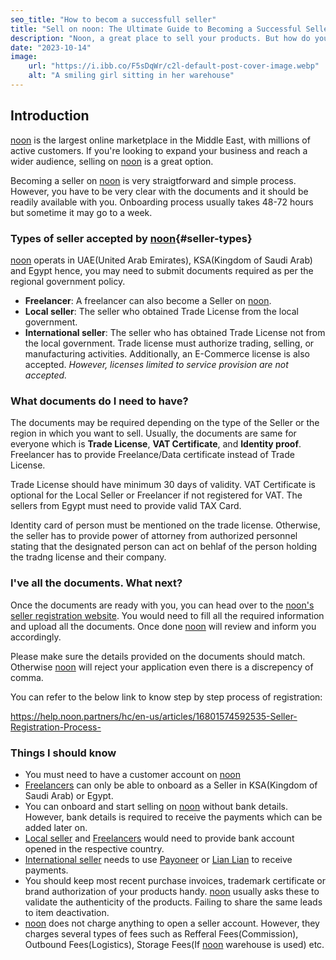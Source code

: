 ```yaml
---
seo_title: "How to becom a successfull seller"
title: "Sell on noon: The Ultimate Guide to Becoming a Successful Seller"
description: "Noon, a great place to sell your products. But how do you become a seller on noon?"
date: "2023-10-14"
image:
    url: "https://i.ibb.co/F5sDqWr/c2l-default-post-cover-image.webp"
    alt: "A smiling girl sitting in her warehouse"
---
```


## Introduction

[noon](//noon.com) is the largest online marketplace in the Middle East, with millions of active customers. If you're looking to expand your business and reach a wider audience, selling on [noon](//noon.com) is a great option.

Becoming a seller on [noon](//noon.com) is very straigtforward and simple process. However, you have to be very clear with the documents and it should be readily available with you. Onboarding process usually takes 48-72 hours but sometime it may go to a week.

### Types of seller accepted by [noon](//noon.com){#seller-types}

[noon](//noon.com) operats in UAE(United Arab Emirates), KSA(Kingdom of Saudi Arab) and Egypt hence, you may need to submit documents required as per the regional government policy.

- **Freelancer**: A freelancer can also become a Seller on [noon](//noon.com).
- **Local seller**: The seller who obtained Trade License from the local government.
- **International seller**: The seller who has obtained Trade License not from the local government. Trade license must authorize trading, selling, or manufacturing activities. Additionally, an E-Commerce license is also accepted. *However, licenses limited to service provision are not accepted.*

### What documents do I need to have?

The documents may be required depending on the type of the Seller or the region in which you want to sell. Usually, the documents are same for everyone which is **Trade License**, **VAT Certificate**, and **Identity proof**. Freelancer has to provide Freelance/Data certificate instead of Trade License.

Trade License should have minimum 30 days of validity. VAT Certificate is optional for the Local Seller or Freelancer if not registered for VAT. The sellers from Egypt must need to provide valid TAX Card.

Identity card of person must be mentioned on the trade license. Otherwise, the seller has to provide power of attorney from authorized personnel stating that the designated person can act on behlaf of the person holding the tradng license and their company.

### I've all the documents. What next?

Once the documents are ready with you, you can head over to the [noon's](//noon.com) [seller registration website](https://login.noon.partners/en/). You would need to fill all the required information and upload all the documents. Once done [noon](//noon.com) will review and inform you accordingly.

Please make sure the details provided on the documents should match. Otherwise [noon](//noon.com) will reject your application even there is a discrepency of comma.

You can refer to the below link to know step by step process of registration:

<https://help.noon.partners/hc/en-us/articles/16801574592535-Seller-Registration-Process->

### Things I should know

- You must need to have a customer account on [noon](//noon.com)
- [Freelancers](#seller-types) can only be able to onboard as a Seller in KSA(Kingdom of Saudi Arab) or Egypt.
- You can onboard and start selling on [noon](//noon.com) without bank details. However, bank details is required to receive the payments which can be added later on.
- [Local seller](#seller-types) and [Freelancers](#seller-types) would need to provide bank account opened in the respective country.
- [International seller](#seller-types) needs to use [Payoneer](https://www.payoneer.com/) or [Lian Lian](https://www.lianlianglobal.com/) to receive payments.
- You should keep most recent purchase invoices, trademark certificate or brand authorization of your products handy. [noon](//noon.com) usually asks these to validate the authenticity of the products. Failing to share the same leads to item deactivation.
- [noon](//noon.com) does not charge anything to open a seller account. However, they charges several types of fees such as Refferal Fees(Commission), Outbound Fees(Logistics), Storage Fees(If [noon](//noon.com) warehouse is used) etc.